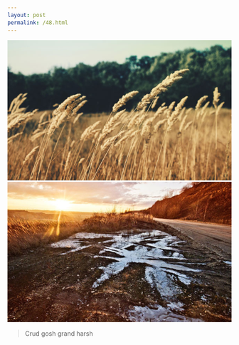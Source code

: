 ```yaml
---
layout: post
permalink: /48.html
---
```


![48 left](https://raw.githubusercontent.com/4711/4711.github.com/master/_assets/img/3.jpg)
![48 right](https://raw.githubusercontent.com/4711/4711.github.com/master/_assets/img/4.jpg)

> Crud gosh grand harsh

>
